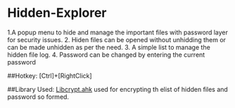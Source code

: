 # Hidden-Explorer
1.A popup menu to hide and manage the important files with password layer for security issues. 
2. Hiden files can be opened without unhidding them or can be made unhidden as per the need.
3. A simple list to manage the hidden file log.
4. Password can be changed by entering the current password

##Hotkey: [Ctrl]+[RightClick]

##Library Used: [Libcrypt.ahk](https://github.com/ahkscript/libcrypt.ahk)
used for encrypting th elist of hidden files and password so formed.

